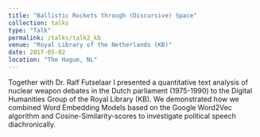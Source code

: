 ```yaml
---
title: "Ballistic Rockets through (Discursive) Space"
collection: talks
type: "Talk"
permalink: /talks/talk2_kb
venue: "Royal Library of the Netherlands (KB)"
date: 2017-05-02
location: "The Hague, NL"
---
```

Together with Dr. Ralf Futselaar I presented a quantitative text analysis of nuclear weapon debates in the Dutch parliament (1975-1990) to the Digital Humanities Group of the Royal Library (KB). We demonstrated how we combined Word Embedding Models based on the Google Word2Vec algorithm and Cosine-Similarity-scores to investigate political speech diachronically.
